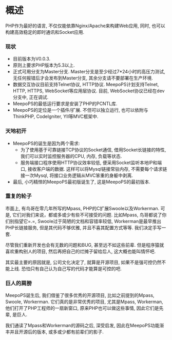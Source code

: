 # 概述
PHP作为最好的语言, 不仅仅能依靠Nginx/Apache来构建Web应用, 同时, 也可以构建高效稳定的即时通讯和Socket应用.

### 现状
- 目前版本为V0.0.3.
- 原则上要求PHP版本为5.3以上.
- 正式可用分支为Master分支. Master分支是至少经过7*24小时的高压力测试, 无任何报错后才会发布到Master分支, 其余分支请不要部署在生产环境.
- 数据交互协议目前支持Telnet协议, HTTP协议. MeepoPS计划支持Telnet, HTTP, HTTPS, WebSocket等应用层协议. 目前, WebSocket协议已经在dev分支中, 正在调试.
- MeepoPS的最低运行要求是安装了PHP的PCNTL库.
- MeepoPS的定位是一个插件/扩展. 不但可以独立运行, 也可以依附与ThinkPHP, CodeIgniter, YII等MVC框架中.

### 天地初开
- MeepoPS的诞生是因为两个需求:
  - 为了使用基于可靠链接TCP协议的Socket通信, 借用Socket长链接的特性, 我们可以实时监控服务器的CPU, 内存, 负载等状态.
  - 服务端接口程序使用HTTP协议效率较低, 便采用Socket监听本地IP和端口, 接收客户端的数据. 这样可以将Mysql链接常驻内存, 不需要每个请求链接一次Mysql, 将接口业务逻辑从MVC笨重的身躯中剥离.
- 最后, 小巧精悍的MeepoPS最初版诞生了, 这是MeepoPS的最初版本.
  
### 重复的轮子
市面上, 有鸟哥在零几年所写的Mpass, PHP的C扩展Swoole以及Workerman. 可是, 它们对我们来说，都或多或少有些不可接受的问题. 比如Mpass, 鸟哥都说了你们别指望它=.=, Swoole过于简陋的文档和容错率较低, Workerman是最早推出PHP长链接服务, 但是其代码不够优雅, 并且不喜其配置方式等等. 我们决定手写一套.

尽管我们重新开发也会有无数的问题和BUG, 甚至远不如这些前辈. 但是程序猿就喜欢重构别人的项目, 然后再把自己的烂摊子留给后人, 这大概也能叫情怀吧.

其实最主要的原因就是, 公司文化决定了, 就算是开源项目, 如果不是强可控仍然不能上线. 恐怕只有自己认为自己写的代码才能算是可控的吧.

### 巨人的肩膀
MeepoPS诞生后, 我们借鉴了很多优秀的开源项目, 比如之前提到的Mpass, Swoole, Workerman. 它们真的是非常优秀的项目, 尤其是Mpass, Workerman, 他们打开了PHP工程师的一扇新窗口, 原来PHP也可以做这些事情, 因此它们是先辈, 是巨人.

我们通读了Mpass和Workerman的源码之后, 深受启发, 因此在MeepoPS功能渐丰并且开源后的版本, 或多或少都有前辈们的影子.